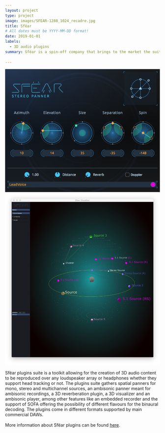 ```yaml
---
layout: project
type: project
image: images/SFEAR-1280_1024_recadre.jpg
title: Sfëar
# All dates must be YYYY-MM-DD format!
date: 2019-01-01
labels:
  - 3D audio plugins
summary: Sfëar is a spin-off company that brings to the market the suite of plugins developed at Eurecat. 

---
```

<div class="ui small rounded images">
  <img class="ui medium right floated rounded image" src="../images/sfear_stereo_panner.png" width="640">
  <img class="ui medium right floated rounded image" src="../images/VisualizerBinaural.png" width="640">

</div>

Sfëar plugins suite is a toolkit allowing for the creation of 3D audio content to be reproduced over any loudspeaker array or headphones whether they support head tracking or not. The plugins suite gathers spatial panners for mono, stereo and multichannel sources, an ambisonic panner meant for ambisonic recordings, a 3D reverberation plugin, a 3D visualizer and an ambisonic player, among other features like an embedded recorder and the support of SOFA offering the possibility of different flavours for the binaural decoding. The plugins come in different formats supported by main commercial DAWs.<br />
<br />
More information about Sfëar plugins can be found [here](http://qrush.space/).<br /><br />
